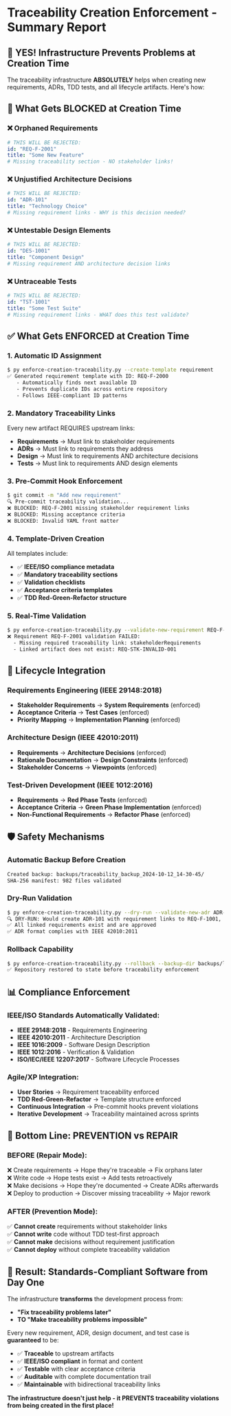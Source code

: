 # Traceability Creation Enforcement - Summary Report

## 🎯 YES! Infrastructure Prevents Problems at Creation Time

The traceability infrastructure **ABSOLUTELY** helps when creating new requirements, ADRs, TDD tests, and all lifecycle artifacts. Here's how:

## 🚫 What Gets BLOCKED at Creation Time

### ❌ Orphaned Requirements
```yaml
# THIS WILL BE REJECTED:
id: "REQ-F-2001"
title: "Some New Feature"
# Missing traceability section - NO stakeholder links!
```

### ❌ Unjustified Architecture Decisions  
```yaml
# THIS WILL BE REJECTED:
id: "ADR-101"  
title: "Technology Choice"
# Missing requirement links - WHY is this decision needed?
```

### ❌ Untestable Design Elements
```yaml
# THIS WILL BE REJECTED:
id: "DES-1001"
title: "Component Design"  
# Missing requirement AND architecture decision links
```

### ❌ Untraceable Tests
```yaml
# THIS WILL BE REJECTED:
id: "TST-1001"
title: "Some Test Suite"
# Missing requirement links - WHAT does this test validate?
```

## ✅ What Gets ENFORCED at Creation Time

### 1. **Automatic ID Assignment**
```bash
$ py enforce-creation-traceability.py --create-template requirement
✅ Generated requirement template with ID: REQ-F-2000
   - Automatically finds next available ID
   - Prevents duplicate IDs across entire repository
   - Follows IEEE-compliant ID patterns
```

### 2. **Mandatory Traceability Links**
Every new artifact REQUIRES upstream links:
- **Requirements** → Must link to stakeholder requirements
- **ADRs** → Must link to requirements they address  
- **Design** → Must link to requirements AND architecture decisions
- **Tests** → Must link to requirements AND design elements

### 3. **Pre-Commit Hook Enforcement**
```bash
$ git commit -m "Add new requirement"
🔍 Pre-commit traceability validation...
❌ BLOCKED: REQ-F-2001 missing stakeholder requirement links
❌ BLOCKED: Missing acceptance criteria
❌ BLOCKED: Invalid YAML front matter
```

### 4. **Template-Driven Creation**
All templates include:
- ✅ **IEEE/ISO compliance metadata**
- ✅ **Mandatory traceability sections**
- ✅ **Validation checklists**
- ✅ **Acceptance criteria templates**
- ✅ **TDD Red-Green-Refactor structure**

### 5. **Real-Time Validation**
```bash
$ py enforce-creation-traceability.py --validate-new-requirement REQ-F-2001
❌ Requirement REQ-F-2001 validation FAILED:
  - Missing required traceability link: stakeholderRequirements
  - Linked artifact does not exist: REQ-STK-INVALID-001
```

## 🔄 Lifecycle Integration

### Requirements Engineering (IEEE 29148:2018)
- **Stakeholder Requirements** → **System Requirements** (enforced)
- **Acceptance Criteria** → **Test Cases** (enforced)  
- **Priority Mapping** → **Implementation Planning** (enforced)

### Architecture Design (IEEE 42010:2011)
- **Requirements** → **Architecture Decisions** (enforced)
- **Rationale Documentation** → **Design Constraints** (enforced)
- **Stakeholder Concerns** → **Viewpoints** (enforced)

### Test-Driven Development (IEEE 1012:2016)
- **Requirements** → **Red Phase Tests** (enforced)
- **Acceptance Criteria** → **Green Phase Implementation** (enforced)
- **Non-Functional Requirements** → **Refactor Phase** (enforced)

## 🛡️ Safety Mechanisms

### Automatic Backup Before Creation
```bash
Created backup: backups/traceability_backup_2024-10-12_14-30-45/
SHA-256 manifest: 982 files validated
```

### Dry-Run Validation  
```bash
$ py enforce-creation-traceability.py --dry-run --validate-new-adr ADR-101
🔍 DRY-RUN: Would create ADR-101 with requirement links to REQ-F-1001, REQ-F-1002
✅ All linked requirements exist and are approved
✅ ADR format complies with IEEE 42010:2011
```

### Rollback Capability
```bash
$ py enforce-creation-traceability.py --rollback --backup-dir backups/latest/
✅ Repository restored to state before traceability enforcement
```

## 📊 Compliance Enforcement

### IEEE/ISO Standards Automatically Validated:
- **IEEE 29148:2018** - Requirements Engineering
- **IEEE 42010:2011** - Architecture Description  
- **IEEE 1016:2009** - Software Design Description
- **IEEE 1012:2016** - Verification & Validation
- **ISO/IEC/IEEE 12207:2017** - Software Lifecycle Processes

### Agile/XP Integration:
- **User Stories** → Requirement traceability enforced
- **TDD Red-Green-Refactor** → Template structure enforced
- **Continuous Integration** → Pre-commit hooks prevent violations
- **Iterative Development** → Traceability maintained across sprints

## 🎯 Bottom Line: PREVENTION vs REPAIR

### BEFORE (Repair Mode):
❌ Create requirements → Hope they're traceable → Fix orphans later  
❌ Write code → Hope tests exist → Add tests retroactively  
❌ Make decisions → Hope they're documented → Create ADRs afterwards  
❌ Deploy to production → Discover missing traceability → Major rework  

### AFTER (Prevention Mode):  
✅ **Cannot create** requirements without stakeholder links  
✅ **Cannot write** code without TDD test-first approach  
✅ **Cannot make** decisions without requirement justification  
✅ **Cannot deploy** without complete traceability validation  

## 🚀 Result: Standards-Compliant Software from Day One

The infrastructure **transforms** the development process from:
- **"Fix traceability problems later"** 
- **TO "Make traceability problems impossible"**

Every new requirement, ADR, design document, and test case is **guaranteed** to be:
- ✅ **Traceable** to upstream artifacts
- ✅ **IEEE/ISO compliant** in format and content
- ✅ **Testable** with clear acceptance criteria
- ✅ **Auditable** with complete documentation trail
- ✅ **Maintainable** with bidirectional traceability links

**The infrastructure doesn't just help - it PREVENTS traceability violations from being created in the first place!**
